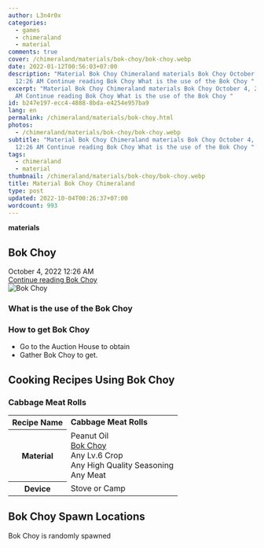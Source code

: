 ```yaml
---
author: L3n4r0x
categories:
  - games
  - chimeraland
  - material
comments: true
cover: /chimeraland/materials/bok-choy/bok-choy.webp
date: 2022-01-12T00:56:03+07:00
description: "Material Bok Choy Chimeraland materials Bok Choy October 4, 2022
  12:26 AM Continue reading Bok Choy What is the use of the Bok Choy "
excerpt: "Material Bok Choy Chimeraland materials Bok Choy October 4, 2022 12:26
  AM Continue reading Bok Choy What is the use of the Bok Choy "
id: b247e197-ecc4-4888-8bda-e4254e957ba9
lang: en
permalink: /chimeraland/materials/bok-choy.html
photos:
  - /chimeraland/materials/bok-choy/bok-choy.webp
subtitle: "Material Bok Choy Chimeraland materials Bok Choy October 4, 2022
  12:26 AM Continue reading Bok Choy What is the use of the Bok Choy "
tags:
  - chimeraland
  - material
thumbnail: /chimeraland/materials/bok-choy/bok-choy.webp
title: Material Bok Choy Chimeraland
type: post
updated: 2022-10-04T00:26:37+07:00
wordcount: 993
---
```


<link
  rel="stylesheet"
  href="https://rawcdn.githack.com/dimaslanjaka/Web-Manajemen/870a349/css/bootstrap-5-3-0-alpha3-wrapper.css"
/>
<section id="bootstrap-wrapper">
  <div data-bs-theme="dark">
    <div
      class="row g-0 border rounded overflow-hidden flex-md-row mb-4 shadow-sm position-relative bg-dark text-light"
    >
      <div class="col p-4 d-flex flex-column position-static">
        <strong class="d-inline-block mb-2 text-success">materials</strong>
        <h2 class="mb-0">Bok Choy</h2>
        <div class="mb-1 text-muted">October 4, 2022 12:26 AM</div>
        <a
          href="/chimeraland/materials/bok-choy.html"
          class="stretched-link d-none text-primary"
          >Continue reading Bok Choy</a
        >
      </div>
      <div class="col-auto d-none d-md-block d-lg-block">
        <img
          src="https://www.webmanajemen.com/chimeraland/materials/bok-choy/bok-choy.webp"
          alt="Bok Choy"
        />
      </div>
    </div>
    <div class="row">
      <div class="col-lg-6 col-12 mb-2">
        <div class="card">
          <div class="card-body">
            <h3 class="card-title">What is the use of the Bok Choy</h3>
            <div class="card-text"><ul></ul></div>
          </div>
        </div>
      </div>
      <div class="col-lg-6 col-12 mb-2">
        <div class="card">
          <div class="card-body">
            <h3 class="card-title">How to get Bok Choy</h3>
            <div class="card-text">
              <ul>
                <li>Go to the Auction House to obtain</li>
                <li>Gather Bok Choy to get.</li>
              </ul>
            </div>
          </div>
        </div>
      </div>
      <div class="col-12 mb-2">
        <h2 id="cookable">Cooking Recipes Using Bok Choy</h2>
        <div id="recipe-cabbage-meat-rolls">
          <h3 id="item-cabbage-meat-rolls">Cabbage Meat Rolls</h3>
          <div class="mb-2">
            <table class="table">
              <tr>
                <th>Recipe Name</th>
                <td><b>Cabbage Meat Rolls</b></td>
              </tr>
              <tr>
                <th>Material</th>
                <td>
                  Peanut Oil<br /><a
                    class="text-decoration-none text-primary"
                    href="/chimeraland/materials/bok-choy.html"
                    >Bok Choy</a
                  ><br />Any Lv.6 Crop<br />Any High Quality Seasoning<br />Any
                  Meat
                </td>
              </tr>
              <tr>
                <th>Device</th>
                <td>Stove or Camp</td>
              </tr>
            </table>
          </div>
        </div>
      </div>
      <div class="col-12 mb-2">
        <h2>Bok Choy Spawn Locations</h2>
        <p>Bok Choy is randomly spawned</p>
      </div>
    </div>
  </div>
</section>